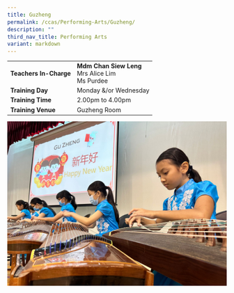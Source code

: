 ```yaml
---
title: Guzheng
permalink: /ccas/Performing-Arts/Guzheng/
description: ""
third_nav_title: Performing Arts
variant: markdown
---
```

| | |
| --- | ---|
| **Teachers In-Charge** |**Mdm Chan Siew Leng**<br>Mrs Alice Lim<br>Ms Purdee
|**Training Day**|Monday &amp;/or&nbsp;Wednesday
|**Training Time**|2.00pm to 4.00pm
|**Training Venue**|Guzheng Room

![](/images/guzheng2023.JPG)